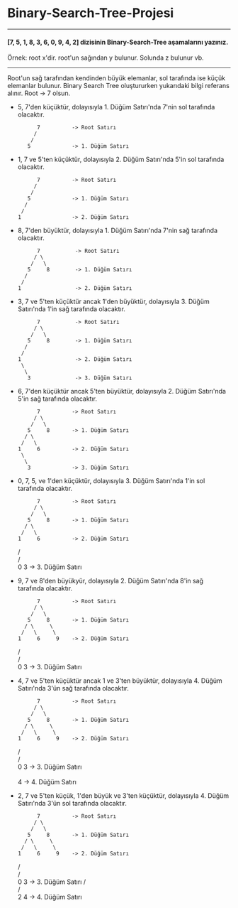 # Binary-Search-Tree-Projesi

---
#### [7, 5, 1, 8, 3, 6, 0, 9, 4, 2] dizisinin Binary-Search-Tree aşamalarını yazınız.
Örnek: root x'dir. root'un sağından y bulunur. Solunda z bulunur vb.

---

Root'un sağ tarafından kendinden büyük elemanlar, sol tarafında ise küçük elemanlar bulunur.
Binary Search Tree oluştururken yukarıdaki bilgi referans alınır.
Root -> 7 olsun.

- 5, 7'den küçüktür, dolayısıyla 1. Düğüm Satırı'nda 7'nin sol tarafında olacaktır.

            7          -> Root Satırı
           /
          /
         5             -> 1. Düğüm Satırı
         
- 1, 7 ve 5'ten küçüktür, dolayısıyla 2. Düğüm Satırı'nda 5'in sol tarafında olacaktır.

            7          -> Root Satırı
           /
          /
         5             -> 1. Düğüm Satırı
        /
       /
      1                -> 2. Düğüm Satırı
      
- 8, 7'den büyüktür, dolayısıyla 1. Düğüm Satırı'nda 7'nin sağ tarafında olacaktır.

            7           -> Root Satırı
           / \
          /   \
         5     8        -> 1. Düğüm Satırı
        /
       /
      1                 -> 2. Düğüm Satırı
      
- 3, 7 ve 5'ten küçüktür ancak 1'den büyüktür, dolayısıyla 3. Düğüm Satırı'nda 1'in sağ tarafında olacaktır.

            7           -> Root Satırı
           / \
          /   \
         5     8        -> 1. Düğüm Satırı
        /
       /
      1                 -> 2. Düğüm Satırı
       \
        \
         3              -> 3. Düğüm Satırı
         
- 6, 7'den küçüktür ancak 5'ten büyüktür, dolayısıyla 2. Düğüm Satırı'nda 5'in sağ tarafında olacaktır.

            7          -> Root Satırı
           / \
          /   \
         5     8       -> 1. Düğüm Satırı
        / \
       /   \
      1     6          -> 2. Düğüm Satırı
       \
        \
         3             -> 3. Düğüm Satırı
         
- 0, 7, 5, ve 1'den küçüktür, dolayısıyla 3. Düğüm Satırı'nda 1'in sol tarafında olacaktır.

            7          -> Root Satırı
           / \
          /   \
         5     8       -> 1. Düğüm Satırı
        / \
       /   \
      1     6          -> 2. Düğüm Satırı
     / \
    /   \
   0     3             -> 3. Düğüm Satırı
   
- 9, 7 ve 8'den büyükyür, dolayısıyla 2. Düğüm Satırı'nda 8'in sağ tarafında olacaktır.

            7          -> Root Satırı
           / \
          /   \
         5     8       -> 1. Düğüm Satırı
        / \     \
       /   \     \
      1     6     9    -> 2. Düğüm Satırı
     / \
    /   \
   0     3             -> 3. Düğüm Satırı
   
- 4, 7 ve 5'ten küçüktür ancak 1 ve 3'ten büyüktür, dolayısıyla 4. Düğüm Satırı'nda 3'ün sağ tarafında olacaktır.

            7          -> Root Satırı
           / \
          /   \
         5     8       -> 1. Düğüm Satırı
        / \     \
       /   \     \
      1     6     9    -> 2. Düğüm Satırı
     / \
    /   \
   0     3             -> 3. Düğüm Satırı
          \
           \
            4          -> 4. Düğüm Satırı
            
- 2, 7 ve 5'ten küçük, 1'den büyük ve 3'ten küçüktür, dolayısıyla 4. Düğüm Satırı'nda 3'ün sol tarafında olacaktır.

            7          -> Root Satırı
           / \
          /   \
         5     8       -> 1. Düğüm Satırı
        / \     \
       /   \     \
      1     6     9    -> 2. Düğüm Satırı
     / \
    /   \
   0     3             -> 3. Düğüm Satırı
        / \
       /   \
      2     4          -> 4. Düğüm Satırı
